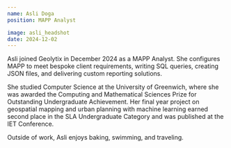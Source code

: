 ```yaml
---
name: Asli Doga
position: MAPP Analyst

image: asli_headshot
date: 2024-12-02
---
```


Asli joined Geolytix in December 2024 as a MAPP Analyst. She configures MAPP to meet bespoke client requirements, writing SQL queries, creating JSON files, and delivering custom reporting solutions.

She studied Computer Science at the University of Greenwich, where she was awarded the Computing and Mathematical Sciences Prize for Outstanding Undergraduate Achievement. Her final year project on geospatial mapping and urban planning with machine learning earned second place in the SLA Undergraduate Category and was published at the IET Conference.

Outside of work, Asli enjoys baking, swimming, and traveling.

